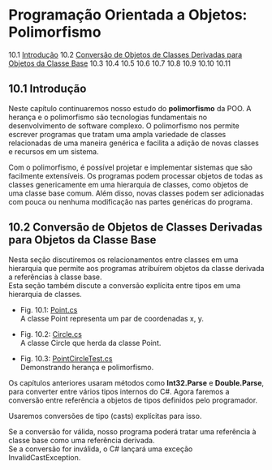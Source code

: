 # Programação Orientada a Objetos: Polimorfismo

10.1 [Introdução](#101-introdução)
10.2 [Conversão de Objetos de Classes Derivadas para Objetos da Classe Base](#102-conversão-de-objetos-de-classes-derivadas-para-objetos-da-classe-base)
10.3
10.4
10.5
10.6
10.7
10.8
10.9
10.10
10.11

## 10.1 Introdução

Neste capítulo continuaremos nosso estudo do **polimorfismo** da POO.
A herança e o polimorfismo são tecnologias fundamentais no desenvolvimento de software complexo.
O polimorfismo nos permite escrever programas que tratam uma ampla variedade de classes relacionadas de uma maneira genérica e facilita a adição de novas classes e recursos em um sistema.

Com o polimorfismo, é possível projetar e implementar sistemas que são facilmente extensíveis.
Os programas podem processar objetos de todas as classes genericamente em uma hierarquia de classes, como objetos de uma classe base comum.
Além disso, novas classes podem ser adicionadas com pouca ou nenhuma modificação nas partes genéricas do programa.

## 10.2 Conversão de Objetos de Classes Derivadas para Objetos da Classe Base

Nesta seção discutiremos os relacionamentos entre classes em uma hierarquia que permite aos programas atribuírem objetos da classe derivada a referências à classe base.\
Esta seção também discute a conversão explícita entre tipos em uma hierarquia de classes.

- Fig. 10.1: [Point.cs](./Fig-10.01%20-%20Point.cs)\
A classe Point representa um par de coordenadas x, y.

- Fig. 10.2: [Circle.cs](./Fig-10.02%20-%20Circle.cs)\
A classe Circle que herda da classe Point.

- Fig. 10.3: [PointCircleTest.cs](./Fig-10.03%20-%20PointCircleTest.cs)\
Demonstrando herança e polimorfismo.

Os capítulos anteriores usaram métodos como **Int32.Parse** e **Double.Parse**, para converter entre vários tipos internos do C#.
Agora faremos a conversão entre referência a objetos de tipos definidos pelo programador.

Usaremos conversões de tipo (casts) explícitas para isso.

Se a conversão for válida, nosso programa poderá tratar uma referência à classe base como uma referência derivada.\
Se a conversão for inválida, o C# lançará uma exceção InvalidCastException.

